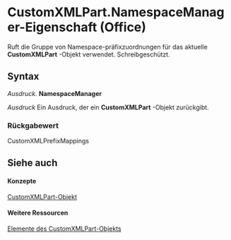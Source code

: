 
# CustomXMLPart.NamespaceManager-Eigenschaft (Office)

Ruft die Gruppe von Namespace-präfixzuordnungen für das aktuelle  **CustomXMLPart** -Objekt verwendet. Schreibgeschützt.


## Syntax

 _Ausdruck_. **NamespaceManager**

 _Ausdruck_ Ein Ausdruck, der ein **CustomXMLPart** -Objekt zurückgibt.


### Rückgabewert

CustomXMLPrefixMappings


## Siehe auch


#### Konzepte


[CustomXMLPart-Objekt](a4f90bac-01d6-bba4-f64b-a64e2b122cfd.md)
#### Weitere Ressourcen


[Elemente des CustomXMLPart-Objekts](http://msdn.microsoft.com/library/76fe85f4-5a35-7d12-2989-6f17a094dcdf%28Office.15%29.aspx)